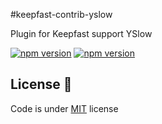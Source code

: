#keepfast-contrib-yslow

Plugin for Keepfast support YSlow

 [![npm version](https://badge.fury.io/js/keepfast-contrib-yslow.svg)](https://badge.fury.io/js/keepfast-contrib-yslow)
 [![npm version](https://david-dm.org/keepfast/keepfast-contrib-yslow.svg)](https://david-dm.org/keepfast/keepfast-contrib-yslow.svg)



## License 📖

Code is under [MIT](http://davidsonfellipe.mit-license.org) license
